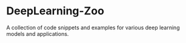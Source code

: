 # DeepLearning-Zoo
A collection of code snippets and examples for various deep learning models and applications.

